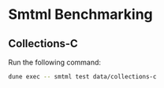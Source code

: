 # Smtml Benchmarking

## Collections-C

Run the following command:

```sh
dune exec -- smtml test data/collections-c
```
